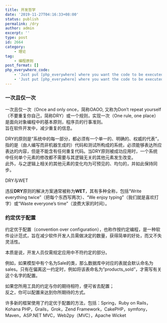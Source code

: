 ```yaml
---
title: 开发哲学
date: '2019-11-27T04:16:33+08:00'
status: publish
permalink: /dry
author: admin
excerpt: ''
type: post
id: 2664
category:
    - 理论
tag:
    - 编程原则
post_format: []
php_everywhere_code:
    - 'Just put [php_everywhere] where you want the code to be executed.'
    - 'Just put [php_everywhere] where you want the code to be executed.'
---
```

### 一次且仅一次

一次且仅一次（Once and only once，简称OAOO, 又称为Don’t repeat yourself（不要重复你自己，简称DRY）或一个规则，实现一次（One rule, one place）是面向对象编程中的基本原则，程序员的行事准则。  
旨在软件开发中，减少重复的信息。

DRY的原则是“系统中的每一部分，都必须有一个单一的、明确的、权威的代表”，指的是（由人编写而非机器生成的）代码和测试所构成的系统，必须能够表达所应表达的内容，但是不能含有任何重复代码。当DRY原则被成功应用时，一个系统中任何单个元素的修改都不需要与其逻辑无关的其他元素发生改变。  
此外，与之逻辑上相关的其他元素的变化均为可预见的、均匀的，并如此保持同步。

DRY与WET

违反**DRY**原则的解决方案通常被称为**WET**，其有多种全称，包括“Write everything twice”（把每个东西写两次）、“We enjoy typing”（我们就是喜欢打字）或“Waste everyone’s time”（浪费大家的时间）。

### 约定优于配置

约定优于配置（convention over configuration），也称作按约定编程，是一种软件设计范式，旨在减少软件开发人员需做决定的数量，获得简单的好处，而又不失灵活性。

本质是说，开发人员仅需规定应用中不符约定的部分。

例如，如果模型中有个名为Sale的类，那么数据库中对应的表就会默认命名为sales。只有在偏离这一约定时，例如将该表命名为”products\_sold”，才需写有关这个名字的配置。

如果您所用工具的约定与你的期待相符，便可省去配置；  
反之，你可以配置来达到你所期待的方式。

许多新的框架使用了约定优于配置的方法，包括：Spring，Ruby on Rails，Kohana PHP，Grails，Grok，Zend Framework，CakePHP，symfony，Maven，ASP.NET MVC，Web2py（MVC），Apache Wicket